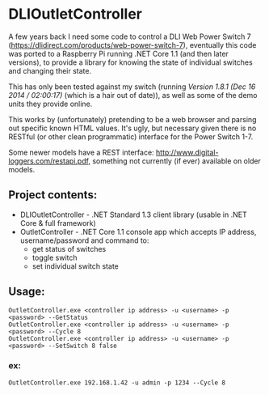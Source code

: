 # DLIOutletController

A few years back I need some code to control a DLI Web Power Switch 7 (https://dlidirect.com/products/web-power-switch-7), eventually this code was ported to a Raspberry Pi running .NET Core 1.1 (and then later versions), to provide a library for knowing the state of individual switches and changing their state.

This has only been tested against my switch (running *Version 1.8.1 (Dec 16 2014 / 02:00:17)* (which is a hair out of date)), as well as some of the demo units they provide online.

This works by (unfortunately) pretending to be a web browser and parsing out specific known HTML values. It's ugly, but necessary given there is no RESTful (or other clean programmatic) interface for the Power Switch 1-7.

Some newer models have a REST interface: http://www.digital-loggers.com/restapi.pdf, something not currently (if ever) available on older models.

## Project contents:

* DLIOutletController - .NET Standard 1.3 client library (usable in .NET Core & full framework)
* OutletController - .NET Core 1.1 console app which accepts IP address, username/password and command to:
   * get status of switches
   * toggle switch
   * set individual switch state

## Usage:

```
OutletController.exe <controller ip address> -u <username> -p <password> --GetStatus
OutletController.exe <controller ip address> -u <username> -p <password> --Cycle 8
OutletController.exe <controller ip address> -u <username> -p <password> --SetSwitch 8 false
```

### ex:
```
OutletController.exe 192.168.1.42 -u admin -p 1234 --Cycle 8
```
